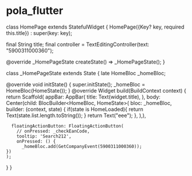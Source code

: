 # pola_flutter
class HomePage extends StatefulWidget {
  HomePage({Key? key, required this.title}) : super(key: key);

  final String title;
  final controller = TextEditingController(text: "5900311000360");

  @override
  _HomePageState createState() => _HomePageState();
}

class _HomePageState extends State<HomePage> {
  late HomeBloc _homeBloc;

  @override
  void initState() {
    super.initState();
    _homeBloc = HomeBloc(HomeState());
  }
  @override
  Widget build(BuildContext context) {
    return Scaffold(
      appBar: AppBar(
        title: Text(widget.title),
      ),
      body: Center(child: BlocBuilder<HomeBloc, HomeState>(
        bloc: _homeBloc,
            builder: (context, state) {
              if(state is HomeLoaded){
                return Text(state.list.length.toString());
              }
              return Text("eee");
            },
          ),),

      floatingActionButton: FloatingActionButton(
        // onPressed: _checkEanCode,
        tooltip: 'Search212',
        onPressed: () {
          _homeBloc.add(GetCompanyEvent(5900311000360));
    })
    );
  }
}
